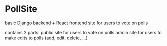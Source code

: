 # PollSite

basic Django backend + React frontend site for users to vote on polls

contains 2 parts:
public site for users to vote on polls
admin site for users to make edits to polls (add, edit, delete, ...)
